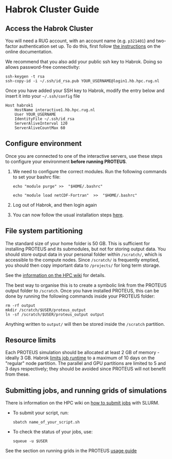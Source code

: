 # Habrok Cluster Guide

## Access the Habrok Cluster

You will need a RUG account, with an account name (e.g. `p321401`) and two-factor authentication set up.
To do this, first follow [the instructions](https://wiki.hpc.rug.nl/habrok/connecting_to_the_system/connecting) on the online documentation.

We recommend that you also add your public ssh key to Habrok. Doing so allows password-free connectivity:
```console
ssh-keygen -t rsa
ssh-copy-id -i ~/.ssh/id_rsa.pub YOUR_USERNAME@login1.hb.hpc.rug.nl
```

Once you have added your SSH key to Habrok, modify the entry below and insert it into your `~/.ssh/config` file
```
Host habrok1
    HostName interactive1.hb.hpc.rug.nl
    User YOUR_USERNAME
    IdentityFile ~/.ssh/id_rsa
    ServerAliveInterval 120
    ServerAliveCountMax 60
```

## Configure environment

Once you are connected to one of the interactive servers, use these steps to configure your environment **before running PROTEUS**.

1. We need to configure the correct modules. Run the following commands to set your bashrc file:
    ```console
    echo "module purge" >>  "$HOME/.bashrc"
    ```
    ```console
    echo "module load netCDF-Fortran"  >>  "$HOME/.bashrc"
    ```

2. Log out of Habrok, and then login again

3. You can now follow the usual installation steps [here](./installation.md).

## File system partitioning

The standard size of your home folder is 50 GB. This is sufficient for installing PROTEUS and its submodules, but not for storing output data.
You should store output data in your personal folder within `/scratch/`, which is accessible to the compute nodes.
Since `/scratch/` is frequently emptied, you should then copy important data to `/projects/` for long term storage.

See the [information on the HPC wiki](https://wiki.hpc.rug.nl/habrok/job_management/partitions) for details.

The best way to organise this is to create a symbolic link from the PROTEUS output folder to `/scratch`.
Once you have installed PROTEUS, this can be done by running the following commands inside your PROTEUS folder:
```console
rm -rf output
mkdir /scratch/$USER/proteus_output
ln -sf /scratch/$USER/proteus_output output
```
Anything written to `output/` will then be stored inside the `/scratch` partition.

## Resource limits

Each PROTEUS simulation should be allocated at least 2 GB of memory - ideally 3 GB.
Habrok [limits job runtime](https://wiki.hpc.rug.nl/habrok/job_management/partitions) to a maximum of 10 days on the "regular" node partition.
The parallel and GPU partitions are limited to 5 and 3 days respectively; they should be avoided since PROTEUS will not benefit from these.

## Submitting jobs, and running grids of simulations

There is information on the HPC wiki on [how to submit jobs](https://wiki.hpc.rug.nl/habrok/job_management/scheduling_system) with SLURM.

- To submit your script, run:
    ```console
    sbatch name_of_your_script.sh
    ```

- To check the status of your jobs, use:
    ```console
    squeue -u $USER
    ```

See the section on running grids in the PROTEUS [usage guide](./usage.md#running-grids-of-simulations)
